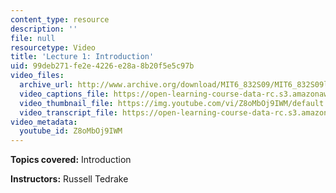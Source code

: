 ```yaml
---
content_type: resource
description: ''
file: null
resourcetype: Video
title: 'Lecture 1: Introduction'
uid: 99deb271-fe2e-4226-e28a-8b20f5e5c97b
video_files:
  archive_url: http://www.archive.org/download/MIT6_832S09/MIT6_832S09lec01_300k.mp4
  video_captions_file: https://open-learning-course-data-rc.s3.amazonaws.com/6-832-underactuated-robotics-spring-2009/a7f98b7d08b3598685f2f453bc50234f_Z8oMbOj9IWM.vtt
  video_thumbnail_file: https://img.youtube.com/vi/Z8oMbOj9IWM/default.jpg
  video_transcript_file: https://open-learning-course-data-rc.s3.amazonaws.com/6-832-underactuated-robotics-spring-2009/0b3edf7ea4725b09c9d692974b39c4b3_Z8oMbOj9IWM.pdf
video_metadata:
  youtube_id: Z8oMbOj9IWM
---
```


**Topics covered:** Introduction

**Instructors:** Russell Tedrake